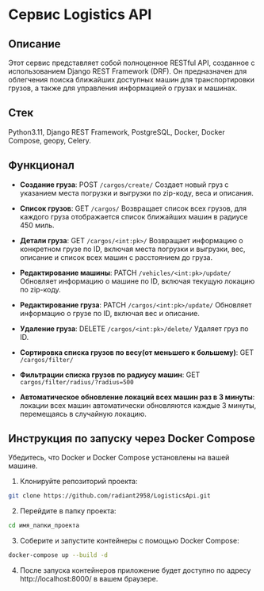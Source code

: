 # Сервис Logistics API


## Описание

Этот сервис представляет собой полноценное RESTful API, созданное с использованием Django REST Framework (DRF). 
Он предназначен для облегчения поиска ближайших доступных машин для транспортировки грузов, а также для управления информацией о грузах и машинах.


## Стек

  Python3.11, Django REST Framework, PostgreSQL, Docker, Docker Compose, geopy, Celery.


## Функционал

- **Создание груза**: POST `/cargos/create/`
  Создает новый груз с указанием места погрузки и выгрузки по zip-коду, веса и описания.

- **Список грузов**: GET `/cargos/`
  Возвращает список всех грузов, для каждого груза отображается список ближайших машин в радиусе 450 миль.

- **Детали груза**: GET `/cargos/<int:pk>/`
  Возвращает информацию о конкретном грузе по ID, включая места погрузки и выгрузки, вес, описание и список всех машин с расстоянием до груза.

- **Редактирование машины**: PATCH `/vehicles/<int:pk>/update/`
  Обновляет информацию о машине по ID, включая текущую локацию по zip-коду.

- **Редактирование груза**: PATCH `/cargos/<int:pk>/update/`
  Обновляет информацию о грузе по ID, включая вес и описание.

- **Удаление груза**: DELETE `/cargos/<int:pk>/delete/`
  Удаляет груз по ID.
  
- **Сортировка списка грузов по весу(от меньшего к большему)**: GET `/cargos/filter/`

- **Фильтрации списка грузов по радиусу машин**:  GET `cargos/filter/radius/?radius=500`

- **Aвтоматическое обновление локаций всех машин раз в 3 минуты**: локации всех машин автоматически обновляются каждые 3 минуты, перемещаясь в случайную локацию.


## Инструкция по запуску через Docker Compose

Убедитесь, что Docker и Docker Compose установлены на вашей машине. 

1. Клонируйте репозиторий проекта:

```sh
git clone https://github.com/radiant2958/LogisticsApi.git
```

2. Перейдите в папку проекта:

```sh
cd имя_папки_проекта
```

3. Соберите и запустите контейнеры с помощью Docker Compose:

```sh
docker-compose up --build -d
```

4. После запуска контейнеров приложение будет доступно по адресу http://localhost:8000/ в вашем браузере.

